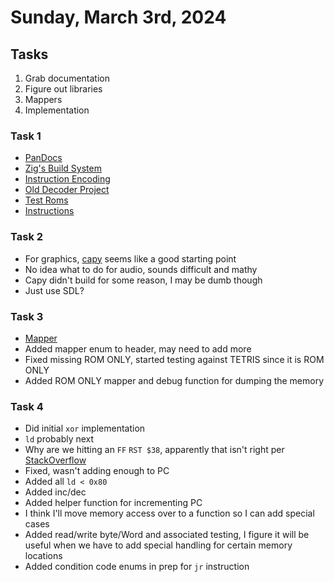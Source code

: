 # Sunday, March 3rd, 2024

## Tasks

1. Grab documentation
2. Figure out libraries
3. Mappers
4. Implementation

### Task 1
  - [PanDocs](https://gbdev.io/pandocs/)
  - [Zig's Build System](https://ziglang.org/learn/build-system/)
  - [Instruction Encoding](https://www.pastraiser.com/cpu/gameboy/gameboy_opcodes.html)
  - [Old Decoder Project](https://github.com/awjnsn/gbdump)
  - [Test Roms](https://github.com/c-sp/gameboy-test-roms)
  - [Instructions](https://rgbds.gbdev.io/docs/v0.7.0/gbz80.7)

### Task 2
  - For graphics, [capy](https://capy-ui.org) seems like a good starting point
  - No idea what to do for audio, sounds difficult and mathy
  - Capy didn't build for some reason, I may be dumb though
  - Just use SDL?

### Task 3
  - [Mapper](https://gbdev.io/pandocs/MBCs.html)
  - Added mapper enum to header, may need to add more
  - Fixed missing ROM ONLY, started testing against TETRIS since it is ROM ONLY
  - Added ROM ONLY mapper and debug function for dumping the memory

### Task 4
  - Did initial `xor` implementation
  - `ld` probably next
  - Why are we hitting an `FF` `RST $38`, apparently that isn't right per
    [StackOverflow](https://retrocomputing.stackexchange.com/questions/15116/how-does-the-rst-operation-of-gameboy-sharp-lr35902-work)
  - Fixed, wasn't adding enough to PC
  - Added all `ld < 0x80`
  - Added inc/dec
  - Added helper function for incrementing PC
  - I think I'll move memory access over to a function so I can add special cases
  - Added read/write byte/Word and associated testing, I figure it will be useful
    when we have to add special handling for certain memory locations
  - Added condition code enums in prep for `jr` instruction
